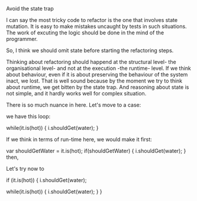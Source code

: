 Avoid the state trap

I can say the most tricky code to refactor is the one that involves
state mutation.
It is easy to make mistakes uncaught by tests in such situations.
The work of excuting the logic should be done in the mind of the programmer.

So, I think we should omit state before starting the refactoring steps.

Thinking about refactoring should happend at the structural level-
the organisational level- and not at the execution -the runtime-
level.
If we think about behaviour, even if it is about preserving the
behaviour of the system inact, we lost.
That is well sound because by the moment we try to think about
runtime, we get bitten by the state trap.
And reasoning about state is not simple, and it hardly works well
for complex situation.

There is so much nuance in here.
Let's move to a case:

we have this loop:

while(it.is(hot)) {
  i.shouldGet(water);
}

If we think in terms of run-time here, we would make it first:

var shouldGetWater = it.is(hot);
if(shouldGetWater) {
  i.shouldGet(water);
}
then,

Let's try now to 

if (it.is(hot)) {
  i.shouldGet(water);

  while(it.is(hot)) {
	i.shouldGet(water);
  }
}

